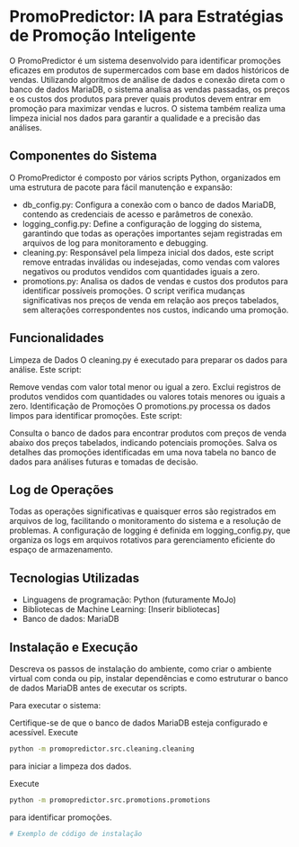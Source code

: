 # PromoPredictor: IA para Estratégias de Promoção Inteligente
O PromoPredictor é um sistema desenvolvido para identificar promoções eficazes em produtos de supermercados com base em dados históricos de vendas. Utilizando algoritmos de análise de dados e conexão direta com o banco de dados MariaDB, o sistema analisa as vendas passadas, os preços e os custos dos produtos para prever quais produtos devem entrar em promoção para maximizar vendas e lucros. O sistema também realiza uma limpeza inicial nos dados para garantir a qualidade e a precisão das análises.


## Componentes do Sistema
O PromoPredictor é composto por vários scripts Python, organizados em uma estrutura de pacote para fácil manutenção e expansão:
- db_config.py: Configura a conexão com o banco de dados MariaDB, contendo as credenciais de acesso e parâmetros de conexão.
- logging_config.py: Define a configuração de logging do sistema, garantindo que todas as operações importantes sejam registradas em arquivos de log para monitoramento e debugging.
- cleaning.py: Responsável pela limpeza inicial dos dados, este script remove entradas inválidas ou indesejadas, como vendas com valores negativos ou produtos vendidos com quantidades iguais a zero.
- promotions.py: Analisa os dados de vendas e custos dos produtos para identificar possíveis promoções. O script verifica mudanças significativas nos preços de venda em relação aos preços tabelados, sem alterações correspondentes nos custos, indicando uma promoção.


## Funcionalidades
Limpeza de Dados
O cleaning.py é executado para preparar os dados para análise. Este script:

Remove vendas com valor total menor ou igual a zero.
Exclui registros de produtos vendidos com quantidades ou valores totais menores ou iguais a zero.
Identificação de Promoções
O promotions.py processa os dados limpos para identificar promoções. Este script:

Consulta o banco de dados para encontrar produtos com preços de venda abaixo dos preços tabelados, indicando potenciais promoções.
Salva os detalhes das promoções identificadas em uma nova tabela no banco de dados para análises futuras e tomadas de decisão.


## Log de Operações
Todas as operações significativas e quaisquer erros são registrados em arquivos de log, facilitando o monitoramento do sistema e a resolução de problemas. A configuração de logging é definida em logging_config.py, que organiza os logs em arquivos rotativos para gerenciamento eficiente do espaço de armazenamento.


## Tecnologias Utilizadas
- Linguagens de programação: Python (futuramente MoJo)
- Bibliotecas de Machine Learning: [Inserir bibliotecas]
- Banco de dados: MariaDB


## Instalação e Execução
Descreva os passos de instalação do ambiente, como criar o ambiente virtual com conda ou pip, instalar dependências e como estruturar o banco de dados MariaDB antes de executar os scripts.

Para executar o sistema:

Certifique-se de que o banco de dados MariaDB esteja configurado e acessível.
Execute 

```bash
python -m promopredictor.src.cleaning.cleaning
```

para iniciar a limpeza dos dados.

Execute

```bash
python -m promopredictor.src.promotions.promotions
```

para identificar promoções.



```bash
# Exemplo de código de instalação
